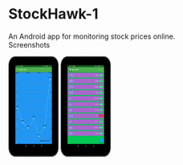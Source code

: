 # StockHawk-1
An Android app for monitoring stock prices online.   
Screenshots

<img src="device-2016-07-10-164601.png" width="100" height="200">  <img src="device-2016-07-10-172204.png" width="100" height="200">
